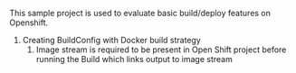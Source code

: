 This sample project is used to evaluate basic build/deploy features on Openshift.

1. Creating BuildConfig with Docker build strategy
    1. Image stream is required to be present in Open Shift project before running the Build which links output to image stream
    
 